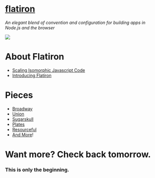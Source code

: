 # [flatiron](http://flatironjs.org)

*An elegant blend of convention and configuration for building apps in Node.js and the browser*

![](http://flatironjs.org/img/flatiron.png)

# About Flatiron

* [Scaling Isomorphic Javascript Code](http://blog.nodejitsu.com/scaling-isomorphic-javascript-code)
* [Introducing Flatiron](http://blog.nodejitsu.com/introducing-flatiron)

# Pieces

* [Broadway](https://github.com/flatiron/broadway)
* [Union](https://github.com/flatiron/union)
* [Sugarskull](https://github.com/flatiron/sugarskull)
* [Plates](https://github.com/flatiron/plates)
* [Resourceful](https://github.com/flatiron/resourceful)
* [And More](https://github.com/flatiron)!

# Want more? Check back tomorrow.

### This is only the beginning.
